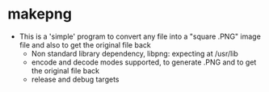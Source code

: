 # makepng

* This is a 'simple' program to convert any file into a "square .PNG" image file and also to get the original file back
    * Non standard library dependency, libpng: expecting at /usr/lib
    * encode and decode modes supported, to generate .PNG and to get the original file back
    * release and debug targets


